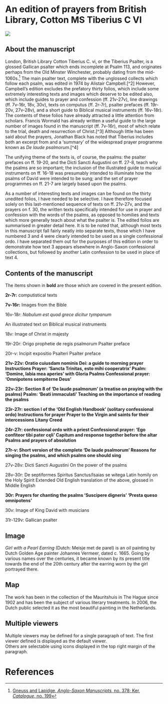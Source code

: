 # An edition of prayers from British Library, Cotton MS Tiberius C VI
<a href="https://juncture-digital.org"><img src="https://juncture-digital.org/images/ve-button.png"></a>

<param ve-config 
       title="An edition of prayers from British Library, Cotton MS Tiberius C VI"
       author="Kate Thomas"
       banner="https://iiif.juncture-digital.org/banner/?url=https://access.bl.uk/item/viewer/ark:/81055/vdc_100189742516.0x000001#?c=0&m=0&s=0&cv=49&xywh=1606%2C982%2C3156%2C1882.jpg" 
       layout="vertical">

<!-- Entities discussed throughout the essay are typically defined before the essay text and
     are thus available in all text.  Entity identifiers (QIDs) can be found in either
     Wikipedia or Wikidata (https://www.wikidata.org)> -->
<param ve-entity eid="Q185372"> <!-- Girl with a Pearl Earring painting -->
<param ve-entity eid="Q41264"> <!-- Johannes Vermeer -->
<param ve-entity eid="Q221092"> <!-- Mauritshuis -->
<param ve-entity eid="Q36600"> <!-- The Hague -->

## About the manuscript

London, British Library Cotton Tiberius C. vi, or the Tiberius Psalter, is a glossed Gallican psalter which ends incomplete at Psalm 113, and originates perhaps from the Old Minster Winchester, probably dating from the mid-1060s.[^1]   The main psalter text, complete with the unglossed collects which follow each psalm, was edited in 1974 by Alistair Campbell.[^2]   However, Campbell’s edition excludes the prefatory thirty folios, which include some extremely interesting texts and images which deserve to be edited also, which include guides to prayer and confession (ff. 21v-27v), line drawings (ff. 7v-16r, 18v, 30v), texts on computus (ff. 2r-7r), psalter prefaces (ff. 19r-20v, 27v-28v), and a short guide to Biblical musical instruments (ff. 16v-18r).  The contents of these folios have already attracted a little attention from scholars.  Francis Wormald has already written a useful guide to the large number of images found in the manuscript (ff. 7v-16r), most of which relate to the trial, death and resurrection of Christ.[^3]   Although little has been said about the prayers, Jonathan Black has noted that Tiberius includes both an excerpt from and a ‘summary’ of the widespread prayer programme known as <em>De laude psalmorum</em>.[^4]

The unifying theme of the texts is, of course, the psalms: the psalter prefaces on ff. 19-20, and the Dicti Sancti Augustini on ff. 27-8, teach why the psalms are so important; the inclusion of the illustrated guide to musical instruments on ff. 16-18 was presumably intended to illuminate how the psalms of David were intended to be sung; and the set of prayer programmes on ff. 21-7 are largely based upon the psalms.

As a number of interesting texts and images can be found on the thirty unedited folios, I have needed to be selective.  I have therefore focused solely on this last-mentioned sequence of texts on ff. 21v-27v, and the prayers on f. 30, the written texts specifically intended for use in prayer and confession with the words of the psalms, as opposed to homilies and texts which more generally teach about what the psalter is.  The edited folios are summarised in greater detail here.  It is to be noted that, although most texts in this manuscript fall fairly neatly into separate texts, those which I have numbered 3 and 4 were clearly intended to be used as a single confessional ordo.  I have separated them out for the purposes of this edition in order to demonstrate how text 3 appears elsewhere in Anglo-Saxon confessional collections, but followed by another Latin confession to be used in place of text 4.

<param ve-image 
       manifest="https://iiif.juncture-digital.org/manifest/6dd738aed85597cac540ad31dd5818e86ef7f2918c7b43a9eb3123d5538e6e4c">

## Contents of the manuscript

The items shown in <b>bold</b> are those which are covered in the present edition.

<b>2r-7r:</b> computistical texts

<b>7v-16r:</b> Images from the Bible

16v-18r: <em>Nabulum est quod grece dicitur tympanum</em>

An illustrated text on Biblical musical instruments

18v: Image of Christ in majesty

19r-20r: Origo prophetie de regis psalmorum
Psalter preface

20r-v: Incipit expositio Psalteri
Psalter preface

<b>21v-22v: Oratio cuiusdam nominis Dei: a guide to morning prayer
Instructions
Prayer: ‘Sancta Trinitas, esto mihi cooperatrix’
Psalm: ‘Domine, labia mea aperies’ with Gloria
Psalms
Confessional prayer: ‘Omnipotens sempiterne Deus’

22v-23r: Section 8 of ‘De laude psalmorum’ (a treatise on praying with the psalms)
Psalm: ‘Beati immaculati’
Teaching on the importance of reading the psalms

23r-27r: section I of the ‘Old English Handbook’ (solitary confessional ordo)
Instructions for prayer
Prayer to the Virgin and saints for their intercessions
Litany
Creed

24r-27r: confessional ordo with a priest
Confessional prayer: ‘Ego confiteor tibi pater cęli’
Capitum and response together before the altar
Psalms and prayers of absolution

27r-v: Short version of the complete ‘De laude psalmorum’
Reasons for singing the psalms, and which psalms one should sing</b>

27v-28v: Dicti Sancti Augustini
On the power of the psalms

28v-30r: De septiformes Spiritus Sanctus/Isaias se witega
Latin homily on the Holy Spirit
Extended Old English translation of the above, glossed in Middle English

<b>30r: Prayers for chanting the psalms
‘Suscipere digneris’
 ‘Presta queso omnipotens’</b>

30v: Image of King David with musicians

31r-129v: Gallican psalter

##



## Image

_Girl with a Pearl Earring_ (Dutch: Meisje met de parel) is an oil painting by Dutch Golden Age painter Johannes Vermeer, 
dated c. 1665. Going by various names over the centuries, it became known by its present title towards the end of the 
20th century after the earring worn by the girl portrayed there.
<param ve-image 
       label="Girl with a Pearl Earring" 
       description="painting by Johannes Vermeer" 
       license="public domain" 
       url="https://upload.wikimedia.org/wikipedia/commons/0/0f/1665_Girl_with_a_Pearl_Earring.jpg">

## Map

The work has been in the collection of the Mauritshuis in The Hague since 1902 and has been the subject of various 
literary treatments. In 2006, the Dutch public selected it as the most beautiful painting in the Netherlands.
<param ve-map center="Q36600" zoom="11" prefer-geojson>

## Multiple viewers

Multiple viewers may be defined for a single paragraph of text.  The first viewer defined is displayed as the default viewer.  
Others are selectable using icons displayed in the top right margin of the paragraph.
<param ve-image 
       manifest="https://iiif.juncture-digital.org/manifest/6dd738aed85597cac540ad31dd5818e86ef7f2918c7b43a9eb3123d5538e6e4c">
<param ve-map center="Q36600" zoom="11">

# References

[^1]: [Gneuss and Lapidge, <em>Anglo-Saxon Manuscripts</em>, no. 378]([http://explore.bl.uk/BLVU1:LSCOP-ALL:BLL01017373831])[; Ker, <em>Catalogue</em>, no. 199]([http://explore.bl.uk/BLVU1:LSCOP-ALL:BLL01006720410])
